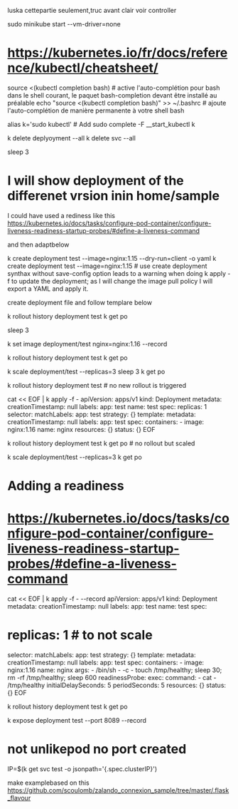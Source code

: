 luska cettepartie seulement,truc avant clair
voir controller

sudo minikube start --vm-driver=none

# https://kubernetes.io/fr/docs/reference/kubectl/cheatsheet/
source <(kubectl completion bash) # active l'auto-complétion pour bash dans le shell courant, le paquet bash-completion devant être installé au préalable
echo "source <(kubectl completion bash)" >> ~/.bashrc # ajoute l'auto-complétion de manière permanente à votre shell bash

alias k='sudo kubectl' # Add sudo
complete -F __start_kubectl k

k delete deplyoyment --all
k delete svc --all

sleep 3

# I will show deployment of the  differenet vrsion inin home/sample
I could have used  a rediness like this https://kubernetes.io/docs/tasks/configure-pod-container/configure-liveness-readiness-startup-probes/#define-a-liveness-command

and then adaptbelow

k create deployment test --image=nginx:1.15 --dry-run=client -o yaml
k create deployment test --image=nginx:1.15 # use create deployment synthax without save-config option leads to a warning when doing k apply -f to update the deployment; as I will change the image pull policy I will export a YAML and apply it.

create deployment file and follow templare below

k rollout history deployment test
k get po

sleep 3

k set image deployment/test  nginx=nginx:1.16 --record

k rollout history deployment test
k get po


k scale deployment/test --replicas=3
sleep 3
k get po

k rollout history deployment test # no new rollout is triggered

cat << EOF | k apply -f -
apiVersion: apps/v1
kind: Deployment
metadata:
  creationTimestamp: null
  labels:
    app: test
  name: test
spec:
  replicas: 1
  selector:
    matchLabels:
      app: test
  strategy: {}
  template:
    metadata:
      creationTimestamp: null
      labels:
        app: test
    spec:
      containers:
      - image: nginx:1.16
        name: nginx
        resources: {}
status: {}
EOF

 
k rollout history deployment test
k get po # no rollout but scaled

k scale deployment/test --replicas=3
k get po

# Adding a readiness
# https://kubernetes.io/docs/tasks/configure-pod-container/configure-liveness-readiness-startup-probes/#define-a-liveness-command

cat << EOF | k apply -f - --record
apiVersion: apps/v1
kind: Deployment
metadata:
  creationTimestamp: null
  labels:
    app: test
  name: test
spec:
  # replicas: 1 # to not scale
  selector:
    matchLabels:
      app: test
  strategy: {}
  template:
    metadata:
      creationTimestamp: null
      labels:
        app: test
    spec:
      containers:
      - image: nginx:1.16
        name: nginx
        args:
          - /bin/sh
          - -c
          - touch /tmp/healthy; sleep 30; rm -rf /tmp/healthy; sleep 600
        readinessProbe:
          exec:
            command:
              - cat
              - /tmp/healthy
          initialDelaySeconds: 5
          periodSeconds: 5 
        resources: {}
status: {}
EOF

 
k rollout history deployment test
k get po


k expose deployment test --port 8089 --record
# not unlikepod no port created


IP=$(k get svc test -o jsonpath='{.spec.clusterIP}')

make examplebased on this
https://github.com/scoulomb/zalando_connexion_sample/tree/master/.flask_flavour


